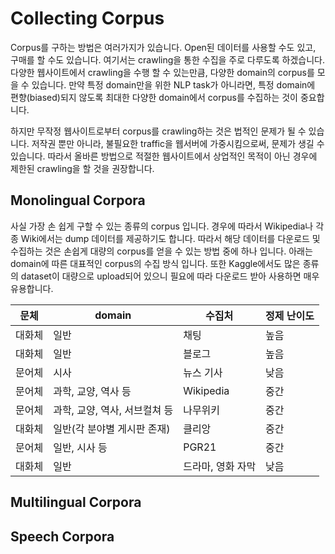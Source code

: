 # Collecting Corpus

Corpus를 구하는 방법은 여러가지가 있습니다. Open된 데이터를 사용할 수도 있고, 구매를 할 수도 있습니다. 여기서는 crawling을 통한 수집을 주로 다루도록 하겠습니다. 다양한 웹사이트에서 crawling을 수행 할 수 있는만큼, 다양한 domain의 corpus를 모을 수 있습니다. 만약 특정 domain만을 위한 NLP task가 아니라면, 특정 domain에 편향(biased)되지 않도록 최대한 다양한 domain에서 corpus를 수집하는 것이 중요합니다.

하지만 무작정 웹사이트로부터 corpus를 crawling하는 것은 법적인 문제가 될 수 있습니다. 저작권 뿐만 아니라, 불필요한 traffic을 웹서버에 가중시킴으로써, 문제가 생길 수 있습니다. 따라서 올바른 방법으로 적절한 웹사이트에서 상업적인 목적이 아닌 경우에 제한된 crawling을 할 것을 권장합니다.

## Monolingual Corpora

사실 가장 손 쉽게 구할 수 있는 종류의 corpus 입니다. 경우에 따라서 Wikipedia나 각종 Wiki에서는 dump 데이터를 제공하기도 합니다. 따라서 해당 데이터를 다운로드 및 수집하는 것은 손쉽게 대량의 corpus를 얻을 수 있는 방법 중에 하나 입니다. 아래는 domain에 따른 대표적인 corpus의 수집 방식 입니다. 또한 Kaggle에서도 많은 종류의 dataset이 대량으로 upload되어 있으니 필요에 따라 다운로드 받아 사용하면 매우 유용합니다.

|문체|domain|수집처|정제 난이도|
|-|-|-|-|
|대화체|일반|채팅|높음|
|대화체|일반|블로그|높음|
|문어체|시사|뉴스 기사|낮음|
|문어체|과학, 교양, 역사 등|Wikipedia|중간|
|문어체|과학, 교양, 역사, 서브컬쳐 등|나무위키|중간|
|대화체|일반(각 분야별 게시판 존재)|클리앙|중간|
|문어체|일반, 시사 등|PGR21|중간|
|대화체|일반|드라마, 영화 자막|낮음|

## Multilingual Corpora

## Speech Corpora